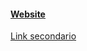 #### [Website](https://informatica.malchow.ch)

[Link secondario](https://www.youtube.com/redirect?event=video_description&redir_token=QUFFLUhqbTY4SmhoZmlNdk1qNHBncnZXTUpvQ3lpakQyZ3xBQ3Jtc0tsVnRZRU9tWE5YaG9DZnhDeFFRZXNTYUFzNThNdEhlN3RjMHNkZjhxaTBsa2tDbjR0WTVOVU8yRV8xRi1nQncyNkVYOXBsY3JybHJucXZlRENuZ0ZhQ3FGSkNqNGd3TnQxRVNpU0pyV1NHSjA4UFZVTQ&q=http%3A%2F%2Finformatica.malchow.ch)